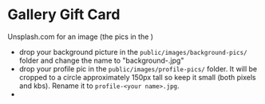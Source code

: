 # Gallery Gift Card

Unsplash.com for an image (the pics in the )

- drop your background picture in the `public/images/background-pics/` folder and change the name to "background-<your name>.jpg"
- drop your profile pic in the `public/images/profile-pics/` folder. It will be cropped to a circle approximately 150px tall so keep it small (both pixels and kbs). Rename it to `profile-<your name>.jpg`.
-
